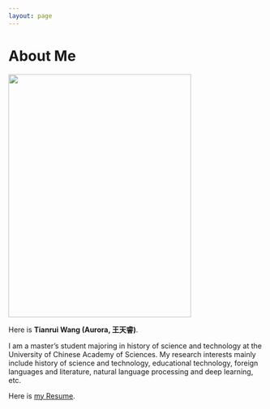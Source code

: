 ```yaml
---
layout: page
---
```


# About Me

<img src="https://caihanlin.com/caihanlin.jpg" class="floatpic" width="360" height="480">

Here is **Tianrui Wang (Aurora, 王天睿)**.

I am a master’s student majoring in history of science and technology at the University of Chinese Academy of Sciences. My research interests mainly include history of science and technology, educational technology, foreign languages and literature, natural language processing and deep learning, etc.

Here is [my Resume](Resume-TianruiWang.pdf).


